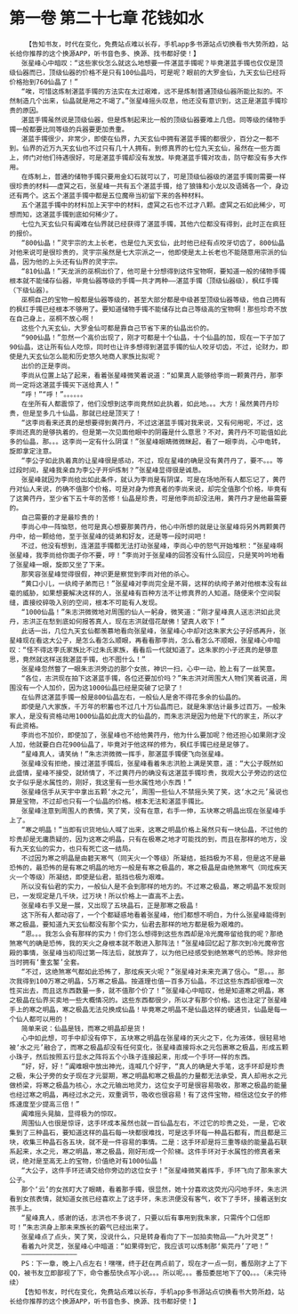 # 第一卷 第二十七章 花钱如水
        【告知书友，时代在变化，免费站点难以长存，手机app多书源站点切换看书大势所趋，站长给你推荐的这个换源APP，听书音色多、换源、找书都好使！】
       张星峰心中暗叹：“这些家伙怎么就这么地想要一件湛蓝手镯呢？毕竟湛蓝手镯也仅仅是顶级仙器而已，顶级仙器的价格不是只有100仙晶吗，可是呢？眼前的大罗金仙，九天玄仙已经将价格抬到760仙晶了！”
       “唉，可惜这炼制湛蓝手镯的方法实在太过艰难，远不是炼制普通顶级仙器所能比拟的。不然制造几个出来，仙晶就是用之不竭了。”张星峰摇头叹息，他还没有意识到，这正是湛蓝手镯珍贵的原因。
       湛蓝手镯虽然说是顶级仙器，但是炼制起来比一般的顶级仙器要难上几倍。同等级的储物手镯一般都要比同等级的兵器要更加贵重。
       湛蓝手镯很少，非常少，即使在仙界，九天玄仙中拥有湛蓝手镯的都很少，百分之一都不到。仙界的近万九天玄仙也不过只有几十人拥有。到修真界的七位九天玄仙，虽然在一些方面上，师门对他们待遇很好，可是湛蓝手镯却没有发放。毕竟湛蓝手镯对攻击，防守都没有多大作用。
       在炼制上，普通的储物手镯只要用金幻石就可以了，可是顶级仙器级的湛蓝手镯则需要一样很珍贵的材料——虚冥之石，张星峰一共有五个湛蓝手镯，给了狼锋和小龙以及语嫣各一个，身边还有两个。这五个湛蓝手镯中都是五位魔帝当初留下来的各种材料。
       五个湛蓝手镯中的材料加上天宇中的材料，虚冥之石也不过才八颗。虚冥之石如此稀少，可想而知，这湛蓝手镯到底如何稀少了。
       七位九天玄仙只有阗难在仙界就已经获得了湛蓝手镯，其他六位都没有得到，此时正在疯狂的报价。
       “800仙晶！”灵宇宗的太上长老，也是位九天玄仙，此时他已经有点咬牙切齿了，800仙晶对他来说可是很珍贵的，灵宇宗虽然是七大宗派之一，他即使是太上长老也不能随意用宗派的仙晶，因为他的上头还有仙界的灵宇宗。
       “810仙晶！”天龙派的巫桐出价了，他可是十分想得到这件宝物啊，要知道一般的储物手镯根本就不能储存仙器，毕竟仙器等级的手镯一共才两种——湛蓝手镯（顶级仙器级），枫红手镯（下级仙器）。
       巫桐自己的宝物一般都是仙器等级的，甚至大部分都是中级甚至顶级仙器等级，他自己拥有的枫红手镯已经根本不够用了。要知道储物手镯不能储存比自己等级高的宝物啊！那些珍奇不放在自己身上，巫桐不放心啊！
       这些个九天玄仙，大罗金仙可都是靠自己节省下来的仙晶出价的。
       “900仙晶！”忽然一个高价出现了，刚才可都是十个仙晶，十个仙晶的加，现在一下子加了90仙晶，这让所有仙人吃惊，同时也让许多想得到湛蓝手镯的仙人咬牙切齿，不过，论财力，即使是九天玄仙怎么能和历史悠久地商人家族比拟呢？
       出价的正是李尚。
       李尚从位置上站了起来，看着张星峰微笑着说道：“如果真人能够给李尚一颗黄荇丹，那李尚一定将这湛蓝手镯买下送给真人！”
       “呼！”“呼！”。。。。。。
       在坐所有人都震惊了，他们没想到这李尚竟然如此执着，如此地。。。大方！虽然黄荇丹珍贵，但是至多几十仙晶，那就已经是顶天了！
       “这李尚看来还真的是想要得到黄荇丹，不过这湛蓝手镯对我来说，又有何用呢，不过，这李尚还真的是够执着的，但是第一次见面他眼中的阴霾是什么意思？不对，黄荇丹不可能值如此多的仙晶，那。。。这李尚一定有什么阴谋！”张星峰眼睛微微眯起，看了一眼李尚，心中电转，旋即拿定注意。
       “李公子如此执着真的让星峰很是感动，不过，现在星峰的确是没有黄荇丹了，要不。。。等过段时间，星峰我亲自为李公子开炉炼制？”张星峰显得很是诚恳。
       张星峰就因为李尚给出如此条件，就认为李尚是有阴谋，可是在场地所有人都忘记了，黄荇丹对仙人来说，的确不值那个价格，可是对身为修真者的李尚来说，却完全值那个价格，毕竟有了这黄荇丹，至少省下五十年的苦修！仙晶是珍贵，可是他李尚却没法用，黄荇丹才是他最需要的。
       自己需要的才是最珍贵的！
       李尚心中一阵恼怒，他可是真心想要那黄荇丹，他心中所想的就是让张星峰将另外两颗黄荇丹中，给一颗给他，至于张星峰的徒弟和好友，还是等一段时间吧！
       不过，他没有想到，连湛蓝手镯都无法打动张星峰，李尚心中的怒气开始堆积：“张星峰啊张星峰，我李尚给你面子你不要，哼！”李尚对于张星峰的回答没有什么回应，只是笑吟吟地看了张星峰一眼，旋即又坐了下来。
       那笑容张星峰觉得很假，神识更是察觉到李尚对他的杀心。
       “黄口小儿，一纨绔子弟而已！”张星峰对李尚完全是不屑，这样的纨绔子弟对他根本没有丝毫的威胁，如果想要解决这样的人，张星峰有百种方法不让修真界的人知道。随便来个空间裂缝，直接绞碎吸入别的空间，根本不可能有人发现。
       “1000仙晶！”朱志洪微微地对周围的仙人一躬身，微笑道：“刚才星峰真人送志洪如此灵丹，志洪正在愁到底如何报答真人，现在志洪就借花献佛！望真人收下！”
       此话一出，几位九天玄仙都羡慕地看向张星峰，张星峰心中却对这朱家大公子好感再升，张星峰现在看这大公子，是怎么看怎么顺眼，再看看那李尚，怎么看怎么不顺眼，张星峰心中暗叹：“怪不得这李氏家族比不过朱氏家族，看看后一代就知道了。这朱家的小子还真的是够意思，竟然就这样送我湛蓝手镯，也不图什么！”
       张星峰忽然瞥了一眼朱志洪旁边的那个女孩，神识一扫，心中一动，脸上有了一丝笑意。
       “各位，志洪现在拍下这湛蓝手镯，各位还要加价吗？”朱志洪对周围大人物们笑着说道，周围没有一个人加价，因为这1000仙晶已经是突破了记录了！
       在仙界这湛蓝手镯一般是800仙晶左右，一般仙人是舍不得花多余的仙晶的。
       即使是八大家族，千万年的积蓄也不过几十万仙晶而已，就是朱家估计最多过百万。一般朱家人，是没有资格动用1000仙晶如此庞大的仙晶的，而朱志洪是因为他是下代的家主，所以才有此资格。
       李尚也不加价，即使加了，张星峰也不给他黄荇丹，他为什么要加呢？他还担心如果刚才没人加，他就要白白花900仙晶了，毕竟对于他这样的修为，枫红手镯已经是足够了。
       “星峰真人，请笑纳！”朱志洪微微一挥手，那湛蓝手镯便飞向张星峰。
       张星峰没有拒绝，接过湛蓝手镯后，张星峰看着朱志洪脸上满是笑意，道：“大公子既然如此盛情，星峰不接受，就矫情了，不过黄荇丹的确没有这湛蓝手镯珍贵，我观大公子旁边的这位女子似乎是水属性的，刚好，我这里有一些水属性地小东西！”
       张星峰信手从天宇中拿出五颗‘水之元’，周围一些仙人不禁摇头笑了笑，这‘水之元’虽说也算是宝物，不过却也只有一个仙晶的价格。根本无法和湛蓝手镯比。
       张星峰注意到周围人的表情，笑了笑，没有在意，右手一伸，五块寒之明晶出现在张星峰手上了。
       “寒之明晶！”当即有识货地仙人喊了出来，这寒之明晶价格上虽然只有一块仙晶，不过他的珍贵却是无庸质疑的，因为这寒之明晶，只有在极寒之地才可能找的到，而且在那样的地方，没有九天玄仙的实力，也只有死亡这一结局。
       不过因为寒之明晶是由碧天寒气（同天火一个等级）所凝结，抵挡极为不易，但是这不是最恐怖的，最恐怖的是有寒之明晶的地方一般是有寒之极晶的，寒之极晶是由绝煞寒气（同炫疾天火一个等级）所凝结，即使是仙君，抵挡也极为艰难。
       所以没有仙君的实力，一般仙人是不会到那样的地方的。不过寒之极晶，寒之明晶不发现则已，一发现定是几千块，过万块！所以价格上一直高不上去。
       张星峰右手又是一展，又出现了五块晶石，正是那寒之极晶！
       这下所有人都动容了，一个个都疑惑地看着张星峰，他们都想不明白，为什么张星峰能得到寒之极晶，要知道九天玄仙都没有那个实力，仙君去那样的地方都是极为艰难的。
       “恩。。。我怎么会有那样的实力！你们怎么想得到这些东西却是冷光魔帝留给我的呢？那绝煞寒气的确是恐怖，我的天火之身根本就不敢进入那阵法！”张星峰回忆起了那次到冷光魔帝宫殿的事情，张星峰当初闯过第一阵法后，就放弃了，以为他已经感受到绝煞寒气的恐怖。除非他当时拥有‘重玄錾’全套。
       “不过，这绝煞寒气都如此恐怖了，那炫疾天火呢？”张星峰对未来充满了信心。“恩。。。那次我得到100万寒之明晶，5万寒之极晶。按道理也值一百多万仙晶，不过这些东西却很难一次性买出去，而且这东西数量一多，就不值那个价了！”张星峰心中暗叹，他是知道寒之明晶，寒之极晶在仙界买卖地一些大概情况的。这些东西都很少，所以才有那个价格。这也注定了张星峰手上的寒之明晶，寒之极晶无法兑换成仙晶！毕竟寒之明晶不是仙晶这样的硬通货，仙晶是每一个仙人都可以用的！
       简单来说：仙晶是钱，而寒之明晶却是货！
       心中如此想，可手中却没有停下，五块寒之明晶在张星峰的天火之下，化为液体，很轻易地被‘水之元’融合了，而寒之极晶却没有任何变化，张星峰直接将水之元包裹寒之极晶，形成五颗小珠子，然后按照五行显水之阵将五个小珠子连接起来，形成一个手环一样的东西。
       “好，好，好！”阗难眼中放出神光，连喊几个好字，“真人的确是大手笔，这手环却是珍贵之极，朱公子旁的女子现在才元婴期，寒之明晶和寒之极晶的力量都无法承受，真人却用水之元做桥梁，将寒之极晶为核心，水之元输出地灵力，这位女子可是很容易吸收，那寒之极晶的能量也经过寒之明晶，再经过水之元，双重调节，吸收也很容易！有了这件宝物，相信这位女子的修炼速度至少提高三倍！”
       阗难摇头晃脑，显得极为的惊叹。
       周围仙人也很是惊讶，这手环成本虽然也就一百仙晶左右，不过它的珍贵之处，一是，它收集到了三种晶石，要知道这样的晶石每一块都很难找，可是这手环每一种晶石都有，而且都是三块，收集三种晶石各五块，就不是一件容易的事情。二是：这手环却是将三重等级的能量晶石联系起来，水之元，寒之明晶，寒之极晶，刚好形成一个阶梯。这件手环对于水属性的修真者来说，绝对是至高无上的宝物，价值绝对有1000仙晶！
       “大公子，这件手环还请交给你旁边的这位女子！”张星峰微笑着挥手，手环飞向了那朱家大公子。
       那个‘云’的女孩盯大了眼睛，看着那手镯，很显然，她十分喜欢这荧光闪闪地手环，朱志洪看到女孩表情，就知道女孩已经喜欢上了这手环，朱志洪便没有客气，收下了手环，接着送到女孩手上。
       “星峰真人，感谢的话，志洪也不多说了，只要以后有事用到我朱家，只需传个口信即可！”朱志洪身上那未来族长的霸气已经出来了。
       张星峰点了点头，笑了笑，没说什么，只是转身看向了下一加拍卖物品——“九叶灵芝”！
       看着九叶灵芝，张星峰心中暗道：“如果得到它，我应该可以炼制那‘紫芫丹’了吧！”
       ——————————————
       PS：下一章，晚上八点左右！嘿嘿，终于赶在两点前了，现在才一点一刻，番茄刚才上了下QQ，被书友立即鄙视了下，命令番茄快点写小说。。。所以呢。。。番茄委屈地下了QQ。。。（未完待续）
       【告知书友，时代在变化，免费站点难以长存，手机app多书源站点切换看书大势所趋，站长给你推荐的这个换源APP，听书音色多、换源、找书都好使！】
